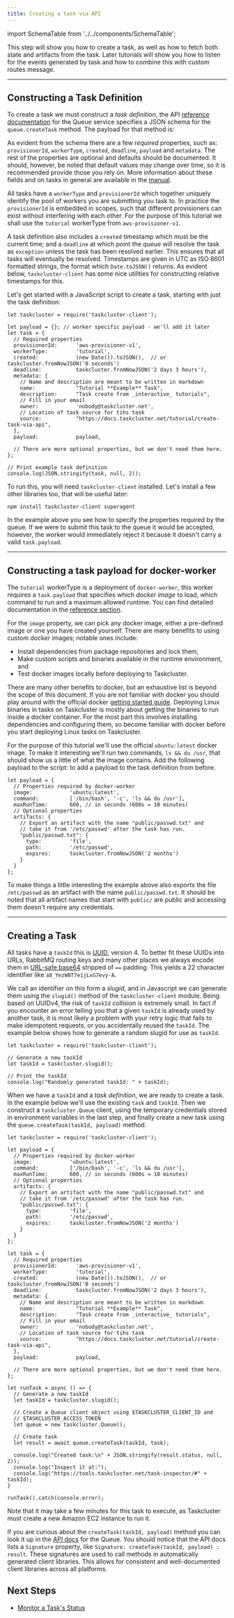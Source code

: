 ```yaml
---
title: Creating a task via API
---
```

import SchemaTable from '../../components/SchemaTable';

This step will show you how to create a task, as well as how to fetch
both state and artifacts from the task. Later tutorials will show you how to
listen for the events generated by task and how to combine this with custom
routes message.

---

## Constructing a Task Definition

To create a task we must construct a _task definition_, the API [reference
documentation](/docs/reference/platform/taskcluster-queue/references/api) for the
Queue service specifies a JSON schema for the `queue.createTask` method.  The
payload for that method is:

<SchemaTable url="http://schemas.taskcluster.net/queue/v1/create-task-request.json" />

As evident from the schema there are a few _required_ properties, such as:
`provisionerId`, `workerType`, `created`, `deadline`, `payload` and `metadata`.
The rest of the properties are optional and defaults should be documented.  It
should, however, be noted that default values may change over time, so it is
recommended provide those you rely on. More information about these fields and
on tasks in general are available in the [manual](/docs/manual).

All tasks have a `workerType` and `provisionerId` which together uniquely
identify the pool of workers you are submitting you task to. In practice the
`provisionerId` is embedded in scopes, such that different provisioners can
exist without interfering with each other. For the purpose of this tutorial we
shall use the `tutorial` workerType from `aws-provisioner-v1`.

A task definition also includes a `created` timestamp which must be the current
time; and a `deadline` at which point the _queue_ will resolve the task as
`exception` unless the task has been resolved earlier. This ensures that all
tasks will eventually be resolved.  Timestamps are given in UTC as ISO 8601
formatted strings, the format which `Date.toJSON()` returns. As evident below,
`taskcluster-client` has some nice utilities for constructing relative
timestamps for this.

Let's get started with a JavaScript script to create a task, starting with just
the task definition:

```
let taskcluster = require('taskcluster-client');

let payload = {}; // worker specific payload - we'll add it later
let task = {
  // Required properties
  provisionerId:      'aws-provisioner-v1',
  workerType:         'tutorial',
  created:            (new Date()).toJSON(),  // or taskcluster.fromNowJSON('0 seconds')
  deadline:           taskcluster.fromNowJSON('2 days 3 hours'),
  metadata: {
    // Name and description are meant to be written in markdown
    name:             "Tutorial **Example** Task",
    description:      "Task create from _interactive_ tutorials",
    // Fill in your email
    owner:            'nobody@taskcluster.net',
    // Location of task source for tihs task
    source:           "https://docs.taskcluster.net/tutorial/create-task-via-api",
  },
  payload:            payload,

  // There are more optional properties, but we don't need them here.
};

// Print example task definition
console.log(JSON.stringify(task, null, 2));
```

To run this, you will need `taskcluster-client` installed.  Let's install a few
other libraries too, that will be useful later:

```
npm install taskcluster-client superagent
```

In the example above you see how to specify the properties required by the
queue. If we were to submit this task to the queue it would be accepted,
however, the worker would immediately reject it because it doesn't carry a
valid `task.payload`.

---

## Constructing a task payload for docker-worker

The `tutorial` workerType is a deployment of `docker-worker`, this worker
requires a `task.payload` that specifies which _docker image_ to load, which
command to run and a maximum allowed runtime. You can find detailed
documentation in the [reference
section](/docs/reference/workers/docker-worker/payload).

<SchemaTable url="http://schemas.taskcluster.net/docker-worker/v1/payload.json" />

For the `image` property, we can pick any docker image, either a pre-defined
image or one you have created yourself. There are many benefits to using custom
docker images; notable ones include:

 * Install dependencies from package repositories and lock them,
 * Make custom scripts and binaries available in the runtime environment, and
 * Test docker images locally before deploying to Taskcluster.

There are many other benefits to docker, but an exhaustive list is beyond the
scope of this document. If you are not familiar with docker you should play
around with the official docker
[getting started guide](http://docs.docker.com/linux/started/). Deploying Linux
binaries in tasks on Taskcluster is mostly about getting the binaries to run
inside a docker container. For the most part this involves installing
dependencies and configuring them, so become familiar with docker before you
start deploying Linux tasks on Taskcluster.

For the purpose of this tutorial we'll use the official `ubuntu:latest` docker
image. To make it interesting we'll run two commands, `ls && du /usr`, that
should show us a little of what the image contains. Add the following payload
to the script:
to add a payload to the task definition from before.

```
let payload = {
  // Properties required by docker-worker
  image:            'ubuntu:latest',
  command:          ['/bin/bash', '-c', 'ls && du /usr'],
  maxRunTime:       600, // in seconds (600s = 10 minutes)
  // Optional properties
  artifacts: {
    // Export an artifact with the name "public/passwd.txt" and
    // take it from '/etc/passwd' after the task has run.
    "public/passwd.txt": {
      type:         'file',
      path:         '/etc/passwd',
      expires:      taskcluster.fromNowJSON('2 months')
    }
  }
};
```

To make things a little interesting the example above also exports the file
`/etc/passwd` as an artifact with the name `public/passwd.txt`. It should be
noted that all artifact names that start with `public/` are public and
accessing them doesn't require any credentials.

---

## Creating a Task

All tasks have a `taskId` this is
[UUID](https://en.wikipedia.org/wiki/Universally_unique_identifier), version 4.
To better fit these UUIDs into URLs, RabbitMQ routing keys and many other
places we always encode them in [URL-safe
base64](http://tools.ietf.org/html/rfc4648#section-5) stripped of `==` padding.
This yields a 22 character identifier like `a8_YezW8T7e1jLxG7evy-A`.

We call an identifier on this form a _slugid_, and in Javascript we can generate
them using the `slugid()` method of the `taskcluster-client` module. Being
based on UUIDv4, the risk of `taskId` collision is extremely small. In
fact if you encounter an error telling you that a given `taskId` is already
used by another task, it is most likely a problem with your retry logic that
fails to make idempotent requests, or you accidentally reused the `taskId`. The
example below shows how to generate a random slugid for use as `taskId`.

```
let taskcluster = require('taskcluster-client');

// Generate a new taskId
let taskId = taskcluster.slugid();

// Print the taskId
console.log("Randomly generated taskId: " + taskId);
```

When we have a `taskId` and a _task definition_, we are ready to create a task.
In the example below we'll use the existing `task` and `taskId`.  Then we
construct a `taskcluster.Queue` client, using the temporary credentials stored
in environment variables in the last step, and finally create a new task using
the `queue.createTask(taskId, payload)` method.

```
let taskcluster = require('taskcluster-client');

let payload = {
  // Properties required by docker-worker
  image:            'ubuntu:latest',
  command:          ['/bin/bash', '-c', 'ls && du /usr'],
  maxRunTime:       600, // in seconds (600s = 10 minutes)
  // Optional properties
  artifacts: {
    // Export an artifact with the name "public/passwd.txt" and
    // take it from '/etc/passwd' after the task has run.
    "public/passwd.txt": {
      type:         'file',
      path:         '/etc/passwd',
      expires:      taskcluster.fromNowJSON('2 months')
    }
  }
};

let task = {
  // Required properties
  provisionerId:      'aws-provisioner-v1',
  workerType:         'tutorial',
  created:            (new Date()).toJSON(),  // or taskcluster.fromNowJSON('0 seconds')
  deadline:           taskcluster.fromNowJSON('2 days 3 hours'),
  metadata: {
    // Name and description are meant to be written in markdown
    name:             "Tutorial **Example** Task",
    description:      "Task create from _interactive_ tutorials",
    // Fill in your email
    owner:            'nobody@taskcluster.net',
    // Location of task source for tihs task
    source:           "https://docs.taskcluster.net/tutorial/create-task-via-api",
  },
  payload:            payload,

  // There are more optional properties, but we don't need them here.
};

let runTask = async () => {
  // Generate a new taskId
  let taskId = taskcluster.slugid();

  // Create a Queue client object using $TASKCLUSTER_CLIENT_ID and
  // $TASKCLUSTER_ACCESS_TOKEN
  let queue = new taskcluster.Queue();

  // Create task
  let result = await queue.createTask(taskId, task);

  console.log("Created task:\n" + JSON.stringify(result.status, null, 2));
  console.log("Inspect it at:");
  console.log("https://tools.taskcluster.net/task-inspector/#" + taskId);
}

runTask().catch(console.error);
```

Note that it may take a few minutes for this task to execute, as Taskcluster must
create a new Amazon EC2 instance to run it.

If you are curious about the `createTask(taskId, payload)` method you can look
it up in the [API docs](/docs/reference/platform/queue/reference/api-docs) for the Queue. You should notice that
the API docs lists a `Signature` property, like
`Signature: createTask(taskId, payload) : result`. These signatures are used to
call methods in automatically generated client libraries. This allows for
consistent and well-documented client libraries across all platforms.

## Next Steps

- [Monitor a Task's Status](monitor-task-status)
